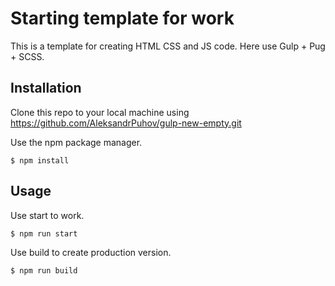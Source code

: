 # Starting template for work

This is a template for creating HTML CSS and JS code.
Here use Gulp + Pug + SCSS.

## Installation

Clone this repo to your local machine using https://github.com/AleksandrPuhov/gulp-new-empty.git

Use the npm package manager.

```npm
$ npm install
```

## Usage

Use start to work.

```npm
$ npm run start
```

Use build to create production version.

```npm
$ npm run build
```
